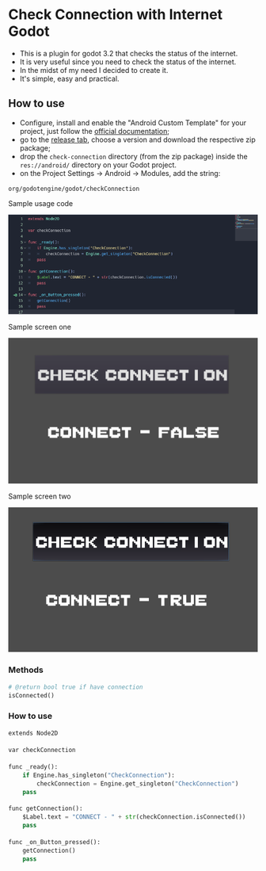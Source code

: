 Check Connection with Internet Godot
===
- This is a plugin for godot 3.2 that checks the status of the internet.
- It is very useful since you need to check the status of the internet.
- In the midst of my need I decided to create it.
- It's simple, easy and practical.


How to use
----------
- Configure, install  and enable the "Android Custom Template" for your project, just follow the [official documentation](https://docs.godotengine.org/en/latest/getting_started/workflow/export/android_custom_build.html);
- go to the [release tab](https://github.com/alissonrichardy/check-connection-godot), choose a version and download the respective zip package;
- drop the ```check-connection``` directory (from the zip package) inside the ```res://android/``` directory on your Godot project.
- on the Project Settings -> Android -> Modules, add the string:

```
org/godotengine/godot/checkConnection
```

Sample usage code

![source](images/source.png)

Sample screen one

![status](images/status1.png)

Sample screen two

![status](images/status2.png)


### Methods
```python
# @return bool true if have connection
isConnected()

```

### How to use

```python
extends Node2D

var checkConnection

func _ready():
	if Engine.has_singleton("CheckConnection"):
		checkConnection = Engine.get_singleton("CheckConnection")
	pass

func getConnection():
	$Label.text = "CONNECT - " + str(checkConnection.isConnected())
	pass

func _on_Button_pressed():
	getConnection()
	pass
```